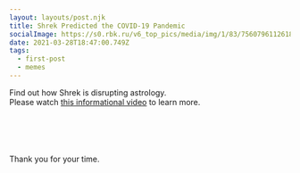 ```yaml
---
layout: layouts/post.njk
title: Shrek Predicted the COVID-19 Pandemic
socialImage: https://s0.rbk.ru/v6_top_pics/media/img/1/83/756079611261831.jpg
date: 2021-03-28T18:47:00.749Z
tags:
  - first-post
  - memes
---
```

Find out how Shrek is disrupting astrology.\
Please watch [this informational video](https://www.youtube.com/watch?v=xvFZjo5PgG0) to learn more.\
\
\
\
\
\
Thank you for your time.